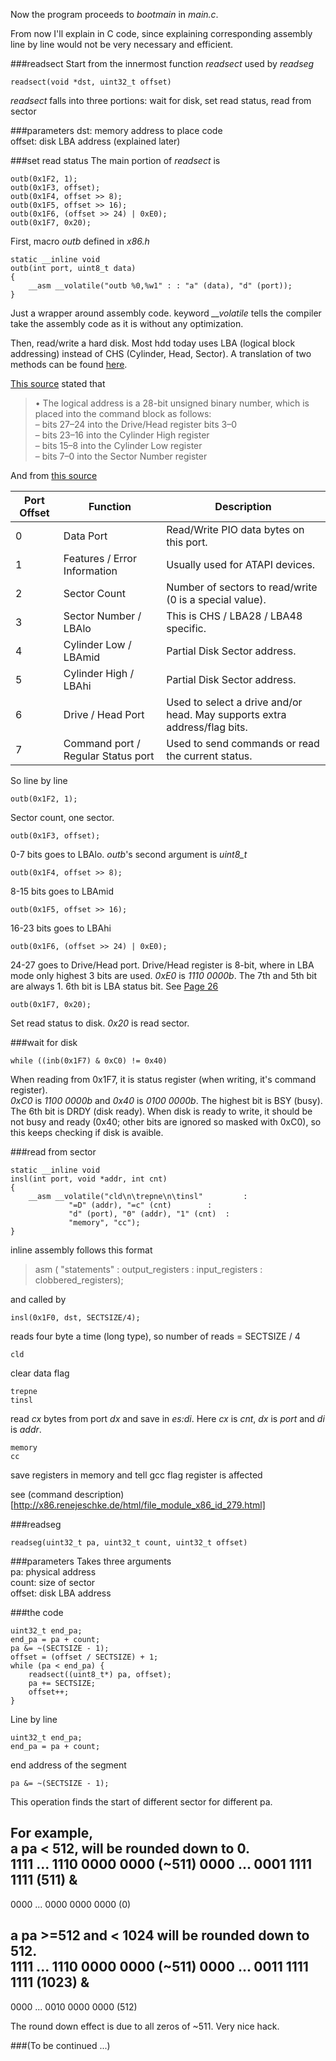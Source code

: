 Now the program proceeds to _bootmain_ in _main.c_.

From now I'll explain in C code, since explaining corresponding assembly line by line would not be very necessary and efficient.

###readsect
Start from the innermost function _readsect_ used by _readseg_
```  
readsect(void *dst, uint32_t offset)  
```  
_readsect_ falls into three portions: wait for disk, set read status, read from sector

###parameters
dst: memory address to place code  
offset: disk LBA address (explained later)  


###set read status
The main portion of _readsect_ is

```  
outb(0x1F2, 1);  
outb(0x1F3, offset);  
outb(0x1F4, offset >> 8);  
outb(0x1F5, offset >> 16);  
outb(0x1F6, (offset >> 24) | 0xE0);  
outb(0x1F7, 0x20);  
```  

First, macro _outb_ defined in _x86.h_  
```  
static __inline void  
outb(int port, uint8_t data)  
{  
	__asm __volatile("outb %0,%w1" : : "a" (data), "d" (port));  
}  
```  
Just a wrapper around assembly code. keyword _\_\_volatile_ tells the compiler take the assembly code as it is without any optimization.  


Then, read/write a hard disk. Most hdd today uses LBA (logical block addressing) instead of CHS (Cylinder, Head, Sector). A translation of two methods can be found [here](https://en.wikipedia.org/wiki/Logical_block_addressing).


[This source](ftp://ftp.seagate.com/acrobat/reference/111-1c.pdf) stated that

>• The logical address is a 28-bit unsigned binary number, which is placed into the command block as follows:  
>– bits 27–24 into the Drive/Head register bits 3–0  
>– bits 23–16 into the Cylinder High register  
>– bits 15–8 into the Cylinder Low register  
>– bits 7–0 into the Sector Number register  

And from [this source](http://wiki.osdev.org/ATA_PIO_Mode#Registers)

|Port Offset |Function |Description|
| --- | --- | --- |
|0    	     |Data Port				|Read/Write PIO data bytes on this port.
|1    	     |Features / Error Information   	|Usually used for ATAPI devices.
|2    	     |Sector Count     			|Number of sectors to read/write (0 is a special value).
|3    	     |Sector Number / LBAlo   		|This is CHS / LBA28 / LBA48 specific.
|4    	     |Cylinder Low / LBAmid   		|Partial Disk Sector address.
|5    	     |Cylinder High / LBAhi   		|Partial Disk Sector address.
|6    	     |Drive / Head Port	     		|Used to select a drive and/or head. May supports extra address/flag bits.
|7    	     |Command port / Regular Status port	    |Used to send commands or read the current status.

So line by line

```  
outb(0x1F2, 1);  
```  
Sector count, one sector.


```  
outb(0x1F3, offset);  
```    
0-7 bits goes to LBAlo. _outb_'s second argument is _uint8\_t_


```  
outb(0x1F4, offset >> 8);  
```  
8-15 bits goes to LBAmid  


```  
outb(0x1F5, offset >> 16);  
```  
16-23 bits goes to LBAhi  


```  
outb(0x1F6, (offset >> 24) | 0xE0);  
```  
24-27 goes to Drive/Head port. Drive/Head register is 8-bit, where in LBA mode only highest 3 bits are used. _0xE0_ is _1110 0000b_. The 7th and 5th bit are always 1. 6th bit is LBA status bit. See [Page 26](ftp://ftp.seagate.com/acrobat/reference/111-1c.pdf)  


```  
outb(0x1F7, 0x20);  
```  
Set read status to disk. _0x20_ is read sector.


###wait for disk
```  
while ((inb(0x1F7) & 0xC0) != 0x40)  
```  
When reading from 0x1F7, it is status register (when writing, it's command register).  
_0xC0_ is _1100 0000b_ and _0x40_ is _0100 0000b_. The highest bit is BSY (busy). The 6th bit is DRDY (disk ready). When disk is ready to write, it should be not busy and ready (0x40; other bits are ignored so masked with 0xC0), so this keeps checking if disk is avaible.


###read from sector
```  
static __inline void  
insl(int port, void *addr, int cnt)  
{  
	__asm __volatile("cld\n\trepne\n\tinsl"			:  
			 "=D" (addr), "=c" (cnt)		:  
			 "d" (port), "0" (addr), "1" (cnt)	:  
			 "memory", "cc");  
}  
```  
inline assembly follows this format

>asm ( "statements" : output_registers : input_registers : clobbered_registers);


and called by  

```  
insl(0x1F0, dst, SECTSIZE/4);  
```  
reads four byte a time (long type), so number of reads = SECTSIZE / 4


```  
cld
```    
clear data flag


```  
trepne  
tinsl 
```  
read _cx_ bytes from port _dx_ and save in _es:di_. Here _cx_ is _cnt_, _dx_ is _port_ and _di_ is _addr_.  


```  
memory  
cc  
```  
save registers in memory and tell gcc flag register is affected


see (command description)[http://x86.renejeschke.de/html/file_module_x86_id_279.html]  


###readseg
```  
readseg(uint32_t pa, uint32_t count, uint32_t offset)  
```  


###parameters
Takes three arguments  
pa: physical address  
count: size of sector  
offset: disk LBA address  


###the code
```  
uint32_t end_pa;  
end_pa = pa + count;  
pa &= ~(SECTSIZE - 1);  
offset = (offset / SECTSIZE) + 1;  
while (pa < end_pa) {  
	readsect((uint8_t*) pa, offset);  
	pa += SECTSIZE;  
	offset++;  
}  
```  

Line by line  


```  
uint32_t end_pa;  
end_pa = pa + count;  
```  
end address of the segment


```  
pa &= ~(SECTSIZE - 1);  
```  
This operation finds the start of different sector for different pa.  

For example,  
a pa < 512, will be rounded down to 0.  
1111 ... 1110 0000 0000  (~511)
0000 ... 0001 1111 1111  (511)
&  
-----------------------  
0000 ... 0000 0000 0000  (0)


a pa >=512 and < 1024 will be rounded down to 512.  
1111 ... 1110 0000 0000  (~511)
0000 ... 0011 1111 1111  (1023)
&  
-----------------------  
0000 ... 0010 0000 0000  (512)


The round down effect is due to all zeros of ~511. Very nice hack.


###(To be continued ...)